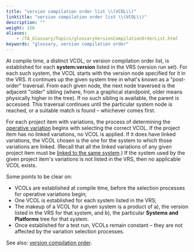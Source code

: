 ```yaml
--- 
title: "version compilation order list \\(VCOL\\)"
linktitle: "version compilation order list \\(VCOL\\)"
description: ""
weight: 156
aliases: 
    - /TA_Glossary/Topics/glossaryVersionCompilationOrderList.html
keywords: "glossary, version compilation order"
---
```


At compile time, a distinct VCOL, or version compilation order list, is established for each **system:version** listed in the VRS \(version run set\). For each such system, the VCOL starts with the version node specified for it in the VRS. It continues up the given system tree in what's known as a "post-order" traversal. From each given node, the next node traversed is the adjacent "older" sibling \(where, from a graphical standpoint, older means physically higher in the tree\). If no such sibling is available, the parent is accessed. This traversal continues until the particular system node is reached, or a suitable match is found – whichever comes first.

For each project item with variations, the process of determining the [operative variation](/TA_Glossary/Topics/glossaryOperativeVariation.html) begins with selecting the correct VCOL. If the project item has no linked variations, no VCOL is applied. If it does have linked variations, the VCOL chosen is the one for the system to which those variations are linked. \(Recall that all the linked variations of any given project item must be [linked to the same system](/TA_Help/Topics/Variations_rules_1.html).\) If the system used by the given project item's variations is not listed in the VRS, then no applicable VCOL exists.

Some points to be clear on:

-   VCOLs are established at compile time, before the selection processes for operative variations begin;
-   One VCOL is established for each system listed in the VRS;
-   The makeup of a VCOL for a given system is a product of a\), the version listed in the VRS for that system, and b\), the particular **Systems and Platforms** tree for that system.
-   Once established for a test run, VCOLs remain constant – they are not affected by the variation selection processes.

See also: [version compilation order](/TA_Glossary/Topics/glossaryVersionCompilationOrder.html).

